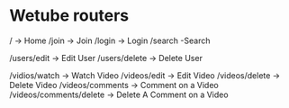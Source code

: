 # Wetube routers

/ -> Home
/join -> Join
/login -> Login
/search -Search

/users/edit -> Edit User
/users/delete -> Delete User

/vidios/watch -> Watch Video
/videos/edit -> Edit Video
/videos/delete -> Delete Video
/videos/comments -> Comment on a Video
/videos/comments/delete -> Delete A Comment on a Video

